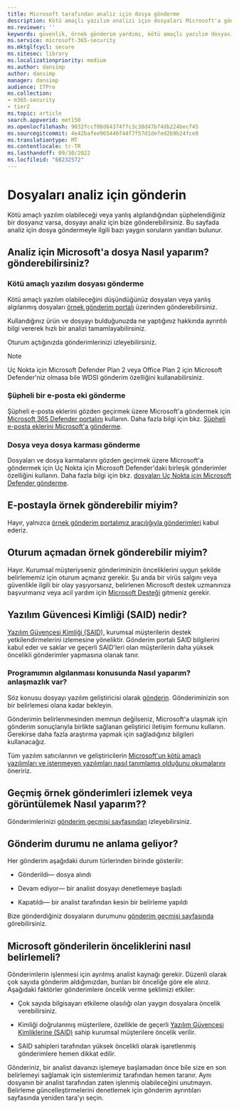 ```yaml
---
title: Microsoft tarafından analiz için dosya gönderme
description: Kötü amaçlı yazılım analizi için dosyaları Microsoft'a göndermeyi, gönderimlerinizi izlemeyi ve uyuşmazlık algılamalarını öğrenin.
ms.reviewer: ''
keywords: güvenlik, örnek gönderim yardımı, kötü amaçlı yazılım dosyası, virüs dosyası, truva atı dosyası, gönder, Microsoft'a gönder, örnek gönder, virüs, truva atı, solucan, algılanmadı, algılanmadı, e-posta microsoft, e-posta kötü amaçlı yazılım, Bu kötü amaçlı yazılım, ben bir virüs olduğunu düşünüyorum, nerede virüs gönderebilirim, bu bir virüs, MSE, algılamaz, imza yok, algılama yok, şüpheli dosya,  MMPC, Microsoft Kötü Amaçlı Yazılımdan Koruma Merkezi, araştırmacılar, analist, WDSI, güvenlik zekası
ms.service: microsoft-365-security
ms.mktglfcycl: secure
ms.sitesec: library
ms.localizationpriority: medium
ms.author: dansimp
author: dansimp
manager: dansimp
audience: ITPro
ms.collection:
- m365-security
- tier2
ms.topic: article
search.appverid: met150
ms.openlocfilehash: 9032fccf08d64374ffc3c38d47b74db224becf45
ms.sourcegitcommit: 4e42bafee965446f44f7f57d1defed2b9b24fce8
ms.translationtype: MT
ms.contentlocale: tr-TR
ms.lasthandoff: 09/30/2022
ms.locfileid: "68232572"
---
```

# <a name="submit-files-for-analysis"></a>Dosyaları analiz için gönderin

Kötü amaçlı yazılım olabileceği veya yanlış algılandığından şüphelendiğiniz bir dosyanız varsa, dosyayı analiz için bize gönderebilirsiniz. Bu sayfada analiz için dosya göndermeyle ilgili bazı yaygın soruların yanıtları bulunur.

## <a name="how-do-i-submit-a-file-to-microsoft-for-analysis"></a>Analiz için Microsoft'a dosya Nasıl yaparım? gönderebilirsiniz?

### <a name="send-a-malware-file"></a>Kötü amaçlı yazılım dosyası gönderme

Kötü amaçlı yazılım olabileceğini düşündüğünüz dosyaları veya yanlış algılanmış dosyaları [örnek gönderim portalı](https://www.microsoft.com/wdsi/filesubmission) üzerinden gönderebilirsiniz.

Kullandığınız ürün ve dosyayı bulduğunuzda ne yaptığınız hakkında ayrıntılı bilgi vererek hızlı bir analizi tamamlayabilirsiniz.

Oturum açtığınızda gönderimlerinizi izleyebilirsiniz.

> [!NOTE]
>
> Uç Nokta için Microsoft Defender Plan 2 veya Office Plan 2 için Microsoft Defender'niz olmasa bile WDSI gönderim özelliğini kullanabilirsiniz.

### <a name="submit-a-suspected-email-attachment"></a>Şüpheli bir e-posta eki gönderme

Şüpheli e-posta eklerini gözden geçirmek üzere Microsoft'a göndermek için [Microsoft 365 Defender portalını](https://security.microsoft.com/) kullanın. Daha fazla bilgi için bkz. [Şüpheli e-posta eklerini Microsoft'a gönderme](../office-365-security/admin-submission.md).

### <a name="submit-a-file-or-file-hash"></a>Dosya veya dosya karması gönderme

Dosyaları ve dosya karmalarını gözden geçirmek üzere Microsoft'a göndermek için Uç Nokta için Microsoft Defender'daki birleşik gönderimler özelliğini kullanın. Daha fazla bilgi için bkz. [dosyaları Uç Nokta için Microsoft Defender gönderme](../defender-endpoint/admin-submissions-mde.md).

## <a name="can-i-send-a-sample-by-email"></a>E-postayla örnek gönderebilir miyim?

Hayır, yalnızca [örnek gönderim portalımız aracılığıyla gönderimleri](https://www.microsoft.com/wdsi/filesubmission) kabul ederiz.

## <a name="can-i-submit-a-sample-without-signing-in"></a>Oturum açmadan örnek gönderebilir miyim?

Hayır. Kurumsal müşteriyseniz gönderiminizin önceliklerini uygun şekilde belirlememiz için oturum açmanız gerekir. Şu anda bir virüs salgını veya güvenlikle ilgili bir olay yaşıyorsanız, belirlenen Microsoft destek uzmanınıza başvurmanız veya acil yardım için [Microsoft Desteği](https://support.microsoft.com/) gitmeniz gerekir.

## <a name="what-is-the-software-assurance-id-said"></a>Yazılım Güvencesi Kimliği (SAID) nedir?

[Yazılım Güvencesi Kimliği (SAID),](https://www.microsoft.com/licensing/licensing-programs/software-assurance-default.aspx) kurumsal müşterilerin destek yetkilendirmelerini izlemesine yöneliktir. Gönderim portalı SAID bilgilerini kabul eder ve saklar ve geçerli SAID'leri olan müşterilerin daha yüksek öncelikli gönderimler yapmasına olanak tanır.

### <a name="how-do-i-dispute-the-detection-of-my-program"></a>Programımın algılanması konusunda Nasıl yaparım? anlaşmazlık var?

Söz konusu dosyayı yazılım geliştiricisi olarak [gönderin](https://www.microsoft.com/wdsi/filesubmission). Gönderiminizin son bir belirlemesi olana kadar bekleyin.

Gönderimin belirlenmesinden memnun değilseniz, Microsoft'a ulaşmak için gönderim sonuçlarıyla birlikte sağlanan geliştirici iletişim formunu kullanın. Gerekirse daha fazla araştırma yapmak için sağladığınız bilgileri kullanacağız.

Tüm yazılım satıcılarının ve geliştiricilerin [Microsoft'un kötü amaçlı yazılımları ve istenmeyen yazılımları nasıl tanımlamış olduğunu okumalarını](criteria.md) öneririz.

## <a name="how-do-i-track-or-view-past-sample-submissions"></a>Geçmiş örnek gönderimleri izlemek veya görüntülemek Nasıl yaparım??

Gönderimlerinizi [gönderim geçmişi sayfasından](https://www.microsoft.com/wdsi/submissionhistory) izleyebilirsiniz.

## <a name="what-does-the-submission-status-mean"></a>Gönderim durumu ne anlama geliyor?

Her gönderim aşağıdaki durum türlerinden birinde gösterilir:

* Gönderildi— dosya alındı

* Devam ediyor— bir analist dosyayı denetlemeye başladı

* Kapatıldı— bir analist tarafından kesin bir belirleme yapıldı

Bize gönderdiğiniz dosyaların durumunu [gönderim geçmişi sayfasında](https://www.microsoft.com/wdsi/submissionhistory) görebilirsiniz.

## <a name="how-does-microsoft-prioritize-submissions"></a>Microsoft gönderilerin önceliklerini nasıl belirlemeli?

Gönderimlerin işlenmesi için ayrılmış analist kaynağı gerekir. Düzenli olarak çok sayıda gönderim aldığımızdan, bunları bir önceliğe göre ele alırız. Aşağıdaki faktörler gönderimlere öncelik verme şeklimizi etkiler:

* Çok sayıda bilgisayarı etkileme olasılığı olan yaygın dosyalara öncelik verebilirsiniz.

* Kimliği doğrulanmış müşterilere, özellikle de geçerli [Yazılım Güvencesi Kimliklerine (SAID)](https://www.microsoft.com/licensing/licensing-programs/software-assurance-default.aspx) sahip kurumsal müşterilere öncelik verilir.

* SAID sahipleri tarafından yüksek öncelikli olarak işaretlenmiş gönderimlere hemen dikkat edilir.

Gönderiniz, bir analist davanızı işlemeye başlamadan önce bile size en son belirlemeyi sağlamak için sistemlerimiz tarafından hemen taranır. Aynı dosyanın bir analist tarafından zaten işlenmiş olabileceğini unutmayın. Belirleme güncelleştirmelerini denetlemek için gönderim ayrıntıları sayfasında yeniden tara'yı seçin.
